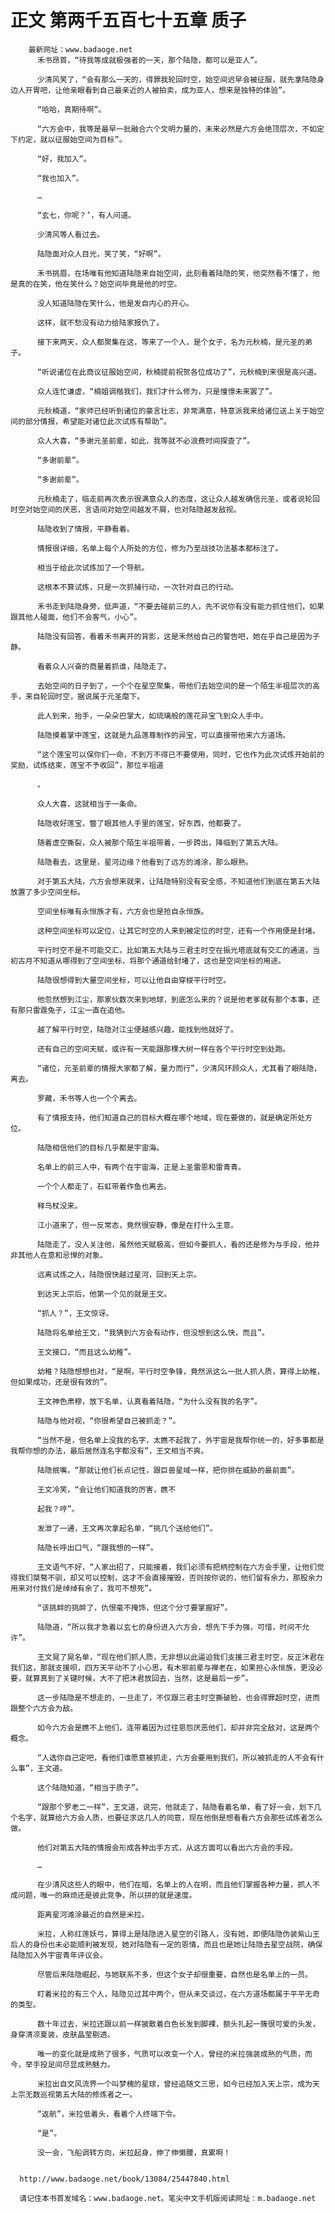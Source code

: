 # 正文 第两千五百七十五章 质子
        最新网址：www.badaoge.net
          禾书昂首，“待我等成就极强者的一天，那个陆隐，都可以是亚人”。
      
          少清风笑了，“会有那么一天的，得罪我轮回时空，始空间迟早会被征服，就先拿陆隐身边人开胃吧，让他亲眼看到自己最亲近的人被拍卖，成为亚人，想来是独特的体验”。
      
          “哈哈，真期待啊”。
      
          “六方会中，我等是最早一批融合六个文明力量的，未来必然是六方会绝顶层次，不如定下约定，就以征服始空间为目标”。
      
          “好，我加入”。
      
          “我也加入”。
      
          …
      
          “玄七，你呢？’，有人问道。
      
          少清风等人看过去。
      
          陆隐面对众人目光，笑了笑，“好啊”。
      
          禾书挑眉，在场唯有他知道陆隐来自始空间，此刻看着陆隐的笑，他突然看不懂了，他是真的在笑，他在笑什么？始空间毕竟是他的时空。
      
          没人知道陆隐在笑什么，他是发自内心的开心。
      
          这样，就不愁没有动力给陆家报仇了。
      
          接下来两天，众人都聚集在这，等来了一个人，是个女子，名为元秋楠，是元圣的弟子。
      
          “听说诸位在此商议征服始空间，秋楠提前祝贺各位成功了”，元秋楠到来很是高兴道。
      
          众人连忙谦虚，“楠姐调楷我们，我们才什么修为，只是憧憬未来罢了”。
      
          元秋楠道，“家师已经听到诸位的豪言壮志，非常满意，特意派我来给诸位送上关于始空间的部分情报，希望能对诸位此次试炼有帮助”。
      
          众人大喜，“多谢元圣前辈，如此，我等就不必浪费时间探查了”。
      
          “多谢前辈”。
      
          “多谢前辈”。
      
          元秋楠走了，临走前再次表示很满意众人的态度，这让众人越发确信元圣，或者说轮回时空对始空间的厌恶，言语间对始空间越发不屑，也对陆隐越发敌视。
      
          陆隐收到了情报，平静看着。
      
          情报很详细，名单上每个人所处的方位，修为乃至战技功法基本都标注了。
      
          相当于给此次试炼加了一个导航。
      
          这根本不算试炼，只是一次抓捕行动，一次针对自己的行动。
      
          禾书走到陆隐身旁，低声道，“不要去碰前三的人，先不说你有没有能力抓住他们，如果跟其他人碰面，他们不会客气，小心”。
      
          陆隐没有回答，看着禾书离开的背影，这是禾然给自己的警告吧，她在乎自己是因为子静。
      
          看着众人兴奋的商量着抓谁，陆隐走了。
      
          去始空间的日子到了，一个个在星空聚集，带他们去始空间的是一个陌生半祖层次的高手，来自轮回时空，据说属于元圣麾下。
      
          此人到来，抬手，一朵朵巴掌大，如琉璃般的莲花异宝飞到众人手中。
      
          陆隐摸着掌中莲宝，这就是九品莲尊制作的异宝，可以直接带他来六方道场。
      
          “这个莲宝可以保你们一命，不到万不得已不要使用，同时，它也作为此次试炼开始前的奖励，试炼结束，莲宝不予收回”，那位半祖道
      
          。
      
          众人大喜，这就相当于一条命。
      
          陆隐收好莲宝，瞥了眼其他人手里的莲宝，好东西，他都要了。
      
          随着虚空撕裂，众人被那个陌生半祖带着，一步跨出，降临到了第五大陆。
      
          陆隐看去，这里是，星河边缘？他看到了远方的滩涂，那么眼熟。
      
          对于第五大陆，六方会想来就来，让陆隐特别没有安全感，不知道他们到底在第五大陆放置了多少空间坐标。
      
          空间坐标唯有永恒族才有，六方会也是抢自永恒族。
      
          这种空间坐标可以定位，让其它时空的人来到被定位的时空，还有一个作用便是封堵。
      
          平行时空不是不可能交汇，比如第五大陆与三君主时空在振光塔底就有交汇的通道，当初古月不知道从哪得到了空间坐标，将那个通道给封堵了，这也是空间坐标的用途。
      
          陆隐很想得到大量空间坐标，可以让他自由穿梭平行时空。
      
          他忽然想到江尘，那家伙数次来到地球，到底怎么来的？说是他老爹就有那个本事，还有那只雷霆兔子，江尘一直在追他。
      
          越了解平行时空，陆隐对江尘便越感兴趣，能找到他就好了。
      
          还有自己的空间天赋，或许有一天能跟那棵大树一样在各个平行时空到处跑。
      
          “诸位，元圣前辈的情报大家都了解，量力而行”，少清风环顾众人，尤其看了眼陆隐，离去。
      
          罗藏，禾书等人也一个个离去。
      
          有了情报支持，他们知道自己的目标大概在哪个地域，现在要做的，就是确定所处方位。
      
          陆隐相信他们的目标几乎都是宇宙海。
      
          名单上的前三人中，有两个在宇宙海，正是上圣雷恩和雷青青。
      
          一个个人都走了，石虹带着作鱼也离去。
      
          释乌杖没来。
      
          江小道来了，但一反常态，竟然很安静，像是在打什么主意。
      
          陆隐走了，没人关注他，虽然他天赋极高，但如今要抓人，看的还是修为与手段，他并非其他人在意和忌惮的对象。
      
          远离试炼之人，陆隐很快越过星河，回到天上宗。
      
          到达天上宗后，他第一个见的就是王文。
      
          “抓人？”，王文惊讶。
      
          陆隐将名单给王文，“我猜到六方会有动作，但没想到这么快，而且”。
      
          王文接口，“而且这么幼稚”。
      
          幼稚？陆隐想想也对，“是啊，平行时空争锋，竟然派这么一批人抓人质，算得上幼稚，但如果成功，还是很有效的”。
      
          王文神色肃穆，放下名单，认真看着陆隐，“为什么没有我的名字”。
      
          陆隐与他对视，“你很希望自己被抓走？”。
      
          “当然不是，但名单上没我的名字，太瞧不起我了，外宇宙是我帮你统一的，好多事都是我帮你想的办法，最后居然连名字都没有”，王文相当不爽。
      
          陆隐抿嘴，“那就让他们长点记性，跟巨兽星域一样，把你排在威胁的最前面”。
      
          王文冷笑，“会让他们知道我的厉害，瞧不
      
          起我？哼”。
      
          发泄了一通，王文再次拿起名单，“挑几个送给他们”。
      
          陆隐长呼出口气，“跟我想的一样”。
      
          王文语气不好，“人家出招了，只能接着，我们必须有把柄控制在六方会手里，让他们觉得我们桀骜不驯，却又可以控制，这才不会直接摧毁，否则按你说的，他们留有余力，那股余力用来对付我们是绰绰有余了，我可不想死”。
      
          “该挑衅的挑衅了，仇恨毫不掩饰，但这个分寸要掌握好”。
      
          陆隐道，“所以我才急着以玄七的身份进入六方会，想先下手为强，可惜，时间不允许”。
      
          王文晃了晃名单，“现在他们抓人质，无非想以此逼迫我们支援三君主时空，反正沐君在我们这，那就支援呗，四方天平动不了小心思，有木邪前辈与禅老在，如果担心永恒族，更没必要，就算真到了关键时候，大不了把沐君放回去，当然，这是最后一步”。
      
          这一步陆隐是不想走的，一旦走了，不仅跟三君主时空撕破脸，也会得罪超时空，进而跟整个六方会为敌。
      
          如今六方会是瞧不上他们，连带着因为过往恩怨厌恶他们，却并非完全敌对，这是两个概念。
      
          “人选你自己定吧，看他们谁愿意被抓走，六方会要用到我们，所以被抓走的人不会有什么事”，王文道。
      
          这个陆隐知道，“相当于质子”。
      
          “跟那个罗老二一样”，王文道，说完，他就走了，陆隐看着名单，看了好一会，划下几个名字，就算给六方会人质，也要征求这几人的同意，现在他倒是想看看六方会那些试炼者怎么做。
      
          他们对第五大陆的情报会形成各种出手方式，从这方面可以看出六方会的手段。
      
          …
      
          在少清风这些人的眼中，他们在暗，名单上的人在明，而且他们掌握各种力量，抓人不成问题，唯一的麻烦还是彼此竞争，所以拼的就是速度。
      
          距离星河滩涂最近的自然是米拉。
      
          米拉，人称红莲妖弓，算得上是陆隐进入星空的引路人，没有她，即便陆隐伪装紫山王后人的身份也未必能顺利被发现，她对陆隐有一定的恩情，而且也是她让陆隐去星空战院，确保陆隐加入外宇宙青年评议会。
      
          尽管后来陆隐崛起，与她联系不多，但这个女子却很重要，自然也是名单上的一员。
      
          盯着米拉的有三个人，陆隐见过其中两个，但从未交谈过，在六方道场都属于平平无奇的类型。
      
          数十年过去，米拉还跟以前一样披散着白色长发到脚裸，额头扎起一簇很可爱的头发，身穿清凉夏装，皮肤晶莹剔透。
      
          唯一的变化就是成熟了很多，气质可以改变一个人，曾经的米拉强装成熟的气质，而今，举手投足间尽显成熟魅力。
      
          米拉出自文风流界一个叫梦槐的星球，曾经追随文三思，如今已经加入天上宗，成为天上宗无数巡视第五大陆的修炼者之一。
      
          “返航”，米拉低着头，看着个人终端下令。
      
          “是”。
      
          没一会，飞船调转方向，米拉起身，伸了伸懒腰，真累啊！
      
      
      http://www.badaoge.net/book/13084/25447840.html
      
      请记住本书首发域名：www.badaoge.net。笔尖中文手机版阅读网址：m.badaoge.net